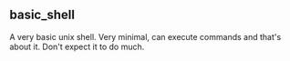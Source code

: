 ## basic_shell
A very basic unix shell. Very minimal, can execute commands and that's about it. Don't expect it to do much. 



